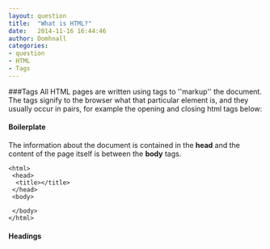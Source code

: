 ```yaml
---
layout: question
title:  "What is HTML?"
date:   2014-11-16 16:44:46
author: Domhnall
categories:
- question
- HTML
- Tags
---
```

###Tags
All HTML pages are written using tags to ''markup'' the document. The tags signify to the browser what that particular element is, and they usually occur in pairs, for example the opening and closing html tags below:

#### Boilerplate
The information about the document is contained in the **head** and the content of the page itself is between
the **body** tags. 


    <html>
     <head>
      <title></title>
     </head>
     <body>
    
     </body>
    </html>


#### Headings 
